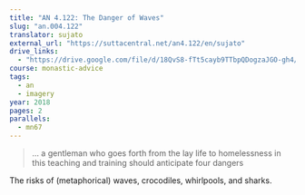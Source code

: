 ```yaml
---
title: "AN 4.122: The Danger of Waves"
slug: "an.004.122"
translator: sujato
external_url: "https://suttacentral.net/an4.122/en/sujato"
drive_links:
  - "https://drive.google.com/file/d/18QvS8-fTt5cayb9TTbpQDogzaJGO-gh4/view?usp=drivesdk"
course: monastic-advice
tags:
  - an
  - imagery
year: 2018
pages: 2
parallels:
  - mn67
---
```


> … a gentleman who goes forth from the lay life to homelessness in this teaching and training should anticipate four dangers

The risks of (metaphorical) waves, crocodiles, whirlpools, and sharks.

